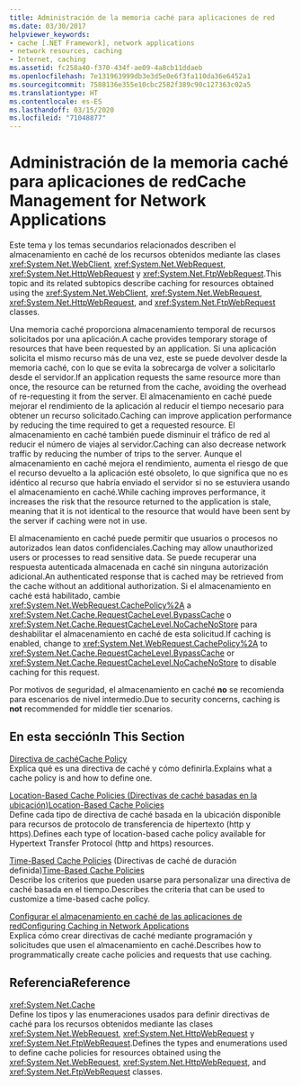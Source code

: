 ```yaml
---
title: Administración de la memoria caché para aplicaciones de red
ms.date: 03/30/2017
helpviewer_keywords:
- cache [.NET Framework], network applications
- network resources, caching
- Internet, caching
ms.assetid: fc258a40-f370-434f-ae09-4a8cb11ddaeb
ms.openlocfilehash: 7e131963999db3e3d5e0e6f3fa110da36e6452a1
ms.sourcegitcommit: 7588136e355e10cbc2582f389c90c127363c02a5
ms.translationtype: HT
ms.contentlocale: es-ES
ms.lasthandoff: 03/15/2020
ms.locfileid: "71048877"
---
```

# <a name="cache-management-for-network-applications"></a><span data-ttu-id="797c7-102">Administración de la memoria caché para aplicaciones de red</span><span class="sxs-lookup"><span data-stu-id="797c7-102">Cache Management for Network Applications</span></span>
<span data-ttu-id="797c7-103">Este tema y los temas secundarios relacionados describen el almacenamiento en caché de los recursos obtenidos mediante las clases <xref:System.Net.WebClient>, <xref:System.Net.WebRequest>, <xref:System.Net.HttpWebRequest> y <xref:System.Net.FtpWebRequest>.</span><span class="sxs-lookup"><span data-stu-id="797c7-103">This topic and its related subtopics describe caching for resources obtained using the <xref:System.Net.WebClient>, <xref:System.Net.WebRequest>, <xref:System.Net.HttpWebRequest>, and <xref:System.Net.FtpWebRequest> classes.</span></span>  
  
 <span data-ttu-id="797c7-104">Una memoria caché proporciona almacenamiento temporal de recursos solicitados por una aplicación.</span><span class="sxs-lookup"><span data-stu-id="797c7-104">A cache provides temporary storage of resources that have been requested by an application.</span></span> <span data-ttu-id="797c7-105">Si una aplicación solicita el mismo recurso más de una vez, este se puede devolver desde la memoria caché, con lo que se evita la sobrecarga de volver a solicitarlo desde el servidor.</span><span class="sxs-lookup"><span data-stu-id="797c7-105">If an application requests the same resource more than once, the resource can be returned from the cache, avoiding the overhead of re-requesting it from the server.</span></span> <span data-ttu-id="797c7-106">El almacenamiento en caché puede mejorar el rendimiento de la aplicación al reducir el tiempo necesario para obtener un recurso solicitado.</span><span class="sxs-lookup"><span data-stu-id="797c7-106">Caching can improve application performance by reducing the time required to get a requested resource.</span></span> <span data-ttu-id="797c7-107">El almacenamiento en caché también puede disminuir el tráfico de red al reducir el número de viajes al servidor.</span><span class="sxs-lookup"><span data-stu-id="797c7-107">Caching can also decrease network traffic by reducing the number of trips to the server.</span></span> <span data-ttu-id="797c7-108">Aunque el almacenamiento en caché mejora el rendimiento, aumenta el riesgo de que el recurso devuelto a la aplicación esté obsoleto, lo que significa que no es idéntico al recurso que habría enviado el servidor si no se estuviera usando el almacenamiento en caché.</span><span class="sxs-lookup"><span data-stu-id="797c7-108">While caching improves performance, it increases the risk that the resource returned to the application is stale, meaning that it is not identical to the resource that would have been sent by the server if caching were not in use.</span></span>  
  
 <span data-ttu-id="797c7-109">El almacenamiento en caché puede permitir que usuarios o procesos no autorizados lean datos confidenciales.</span><span class="sxs-lookup"><span data-stu-id="797c7-109">Caching may allow unauthorized users or processes to read sensitive data.</span></span> <span data-ttu-id="797c7-110">Se puede recuperar una respuesta autenticada almacenada en caché sin ninguna autorización adicional.</span><span class="sxs-lookup"><span data-stu-id="797c7-110">An authenticated response that is cached may be retrieved from the cache without an additional authorization.</span></span> <span data-ttu-id="797c7-111">Si el almacenamiento en caché está habilitado, cambie <xref:System.Net.WebRequest.CachePolicy%2A> a <xref:System.Net.Cache.RequestCacheLevel.BypassCache> o <xref:System.Net.Cache.RequestCacheLevel.NoCacheNoStore> para deshabilitar el almacenamiento en caché de esta solicitud.</span><span class="sxs-lookup"><span data-stu-id="797c7-111">If caching is enabled, change to <xref:System.Net.WebRequest.CachePolicy%2A> to <xref:System.Net.Cache.RequestCacheLevel.BypassCache> or <xref:System.Net.Cache.RequestCacheLevel.NoCacheNoStore> to disable caching for this request.</span></span>  
  
 <span data-ttu-id="797c7-112">Por motivos de seguridad, el almacenamiento en caché **no** se recomienda para escenarios de nivel intermedio.</span><span class="sxs-lookup"><span data-stu-id="797c7-112">Due to security concerns, caching is **not** recommended for middle tier scenarios.</span></span>  
  
## <a name="in-this-section"></a><span data-ttu-id="797c7-113">En esta sección</span><span class="sxs-lookup"><span data-stu-id="797c7-113">In This Section</span></span>  
 [<span data-ttu-id="797c7-114">Directiva de caché</span><span class="sxs-lookup"><span data-stu-id="797c7-114">Cache Policy</span></span>](cache-policy.md)  
 <span data-ttu-id="797c7-115">Explica qué es una directiva de caché y cómo definirla.</span><span class="sxs-lookup"><span data-stu-id="797c7-115">Explains what a cache policy is and how to define one.</span></span>  
  
 [<span data-ttu-id="797c7-116">Location-Based Cache Policies (Directivas de caché basadas en la ubicación)</span><span class="sxs-lookup"><span data-stu-id="797c7-116">Location-Based Cache Policies</span></span>](location-based-cache-policies.md)  
 <span data-ttu-id="797c7-117">Define cada tipo de directiva de caché basada en la ubicación disponible para recursos de protocolo de transferencia de hipertexto (http y https).</span><span class="sxs-lookup"><span data-stu-id="797c7-117">Defines each type of location-based cache policy available for Hypertext Transfer Protocol (http and https) resources.</span></span>  
  
 <span data-ttu-id="797c7-118">[Time-Based Cache Policies](time-based-cache-policies.md) (Directivas de caché de duración definida)</span><span class="sxs-lookup"><span data-stu-id="797c7-118">[Time-Based Cache Policies](time-based-cache-policies.md)</span></span>  
 <span data-ttu-id="797c7-119">Describe los criterios que pueden usarse para personalizar una directiva de caché basada en el tiempo.</span><span class="sxs-lookup"><span data-stu-id="797c7-119">Describes the criteria that can be used to customize a time-based cache policy.</span></span>  
  
 [<span data-ttu-id="797c7-120">Configurar el almacenamiento en caché de las aplicaciones de red</span><span class="sxs-lookup"><span data-stu-id="797c7-120">Configuring Caching in Network Applications</span></span>](configuring-caching-in-network-applications.md)  
 <span data-ttu-id="797c7-121">Explica cómo crear directivas de caché mediante programación y solicitudes que usen el almacenamiento en caché.</span><span class="sxs-lookup"><span data-stu-id="797c7-121">Describes how to programmatically create cache policies and requests that use caching.</span></span>  
  
## <a name="reference"></a><span data-ttu-id="797c7-122">Referencia</span><span class="sxs-lookup"><span data-stu-id="797c7-122">Reference</span></span>  
 <xref:System.Net.Cache>  
 <span data-ttu-id="797c7-123">Define los tipos y las enumeraciones usados para definir directivas de caché para los recursos obtenidos mediante las clases <xref:System.Net.WebRequest>, <xref:System.Net.HttpWebRequest> y <xref:System.Net.FtpWebRequest>.</span><span class="sxs-lookup"><span data-stu-id="797c7-123">Defines the types and enumerations used to define cache policies for resources obtained using the <xref:System.Net.WebRequest>, <xref:System.Net.HttpWebRequest>, and <xref:System.Net.FtpWebRequest> classes.</span></span>
